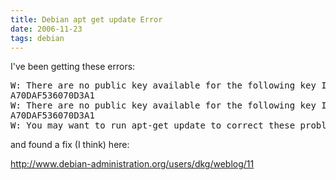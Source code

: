 ```yaml
---
title: Debian apt get update Error
date: 2006-11-23
tags: debian
---
```

I've been getting these errors:

<pre class="sh_sh">W: There are no public key available for the following key IDs:
A70DAF536070D3A1
W: There are no public key available for the following key IDs:
A70DAF536070D3A1
W: You may want to run apt-get update to correct these problems
</pre>

and found a fix (I think) here:

<a href="http://www.debian-administration.org/users/dkg/weblog/11">

http://www.debian-administration.org/users/dkg/weblog/11</a>

